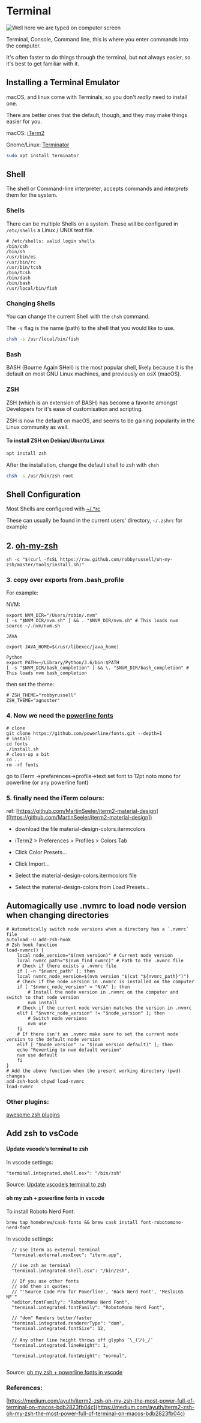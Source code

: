 <link rel="stylesheet" href="/main.css"/>

# Terminal

![Well here we are typed on computer screen](../assets/well-here-we-are.gif)


Terminal, Console, Command line, this is where you enter commands into the computer.

It's often faster to do things through the terminal, but not always easier, so it's best to get familiar with it.

## Installing a Terminal Emulator

  macOS, and linux come with Terminals, so you don't _really_ need to install one.

  There are better ones that the default, though, and they may make things easier for you.
    
  macOS: [iTerm2](https://www.iterm2.com/)

  Gnome/Linux: [Terminator](https://gnome-terminator.org/)

  ```BASH
  sudo apt install terminator
  ```

## Shell

  The shell or Command-line interpreter, accepts commands and _interprets_ them for the system.

  ### Shells
  There can be multiple Shells on a system.
  These will be configured in `/etc/shells` a Linux / UNIX text file.
  ```
  # /etc/shells: valid login shells
  /bin/csh
  /bin/sh
  /usr/bin/es
  /usr/bin/rc
  /usr/bin/tcsh
  /bin/tcsh
  /bin/dash
  /bin/bash
  /usr/local/bin/fish
  ```
  
  ### Changing Shells

  You can change the current Shell with the `chsh` command.

  The `-s` flag is the name (path) to the shell that you would like to use.

  ```BASH
  chsh -s /usr/local/bin/fish
  ```

  ### Bash
  BASH (Bourne Again SHell) is the most popular shell, likely because it is the default on most GNU Linux machines, and previously on osX (macOS).

  ### ZSH
  ZSH (which is an extension of BASH) has become a favorite amongst Developers for it's ease of customisation and scripting.

  ZSH is now the default on macOS, and seems to be gaining popularity in the Linux community as well.

  #### To install ZSH on Debian/Ubuntu Linux
  
  ```BASH
  apt install zsh
  ```
  
  After the installation, change the default shell to zsh with `chsh`

  ```BASH
  chsh -s /usr/bin/zsh root
  ```

## Shell Configuration

Most Shells are configured with [~/.*rc](./configuration-files.md#rc-files)

These can usually be found in the current users' directory,  `~/.zshrc` for example


























## 2. [oh-my-zsh](https://github.com/ohmyzsh/ohmyzsh)

```Shell 
sh -c "$(curl -fsSL https://raw.github.com/robbyrussell/oh-my-zsh/master/tools/install.sh)"
```

### 3. copy over exports from .bash_profile


For example:

NVM:

```VIM
export NVM_DIR="/Users/robin/.nvm"
[ -s "$NVM_DIR/nvm.sh" ] && . "$NVM_DIR/nvm.sh" # This loads nvm
source ~/.nvm/nvm.sh

JAVA

export JAVA_HOME=$(/usr/libexec/java_home)

Python
export PATH=~/Library/Python/3.6/bin:$PATH
[ -s "$NVM_DIR/bash_completion" ] && \. "$NVM_DIR/bash_completion" # This loads nvm bash_completion
```

then set the theme:
```VIM
# ZSH_THEME="robbyrussell"
ZSH_THEME="agnoster"
```

### 4. Now we need the [powerline fonts]('https://github.com/powerline/fonts')

```Shell
# clone
git clone https://github.com/powerline/fonts.git --depth=1
# install
cd fonts
./install.sh
# clean-up a bit
cd ..
rm -rf fonts
```

go to iTerm ->preferences->profile->text set font to 12pt noto mono for powerline (or any powerline font)


### 5. finally need the iTerm colours:

ref: [https://github.com/MartinSeeler/iterm2-material-design]([https://github.com/MartinSeeler/iterm2-material-design])

 - download the file material-design-colors.itermcolors

 - iTerm2 > Preferences > Profiles > Colors Tab

 - Click Color Presets...

 - Click Import...

 - Select the material-design-colors.itermcolors file

 - Select the material-design-colors from Load Presets...


## Automagically use .nvmrc to load node version when changing directories

```
# Automatically switch node versions when a directory has a `.nvmrc` file
autoload -U add-zsh-hook
# Zsh hook function
load-nvmrc() {
    local node_version="$(nvm version)" # Current node version
    local nvmrc_path="$(nvm_find_nvmrc)" # Path to the .nvmrc file
    # Check if there exists a .nvmrc file
    if [ -n "$nvmrc_path" ]; then
    local nvmrc_node_version=$(nvm version "$(cat "${nvmrc_path}")")
    # Check if the node version in .nvmrc is installed on the computer
    if [ "$nvmrc_node_version" = "N/A" ]; then
        # Install the node version in .nvmrc on the computer and switch to that node version
        nvm install
    # Check if the current node version matches the version in .nvmrc
    elif [ "$nvmrc_node_version" != "$node_version" ]; then
        # Switch node versions
        nvm use
    fi
    # If there isn't an .nvmrc make sure to set the current node version to the default node version
    elif [ "$node_version" != "$(nvm version default)" ]; then
    echo "Reverting to nvm default version"
    nvm use default
    fi
}
# Add the above function when the present working directory (pwd) changes
add-zsh-hook chpwd load-nvmrc
load-nvmrc

```

### Other plugins:

[awesome zsh plugins]('https://github.com/unixorn/awesome-zsh-plugins#plugins')


## Add zsh to vsCode


#### Update vscode’s terminal to zsh


In vscode settings:

```
"terminal.integrated.shell.osx": "/bin/zsh"
```

Source:
[Update vscode’s terminal to zsh](https://medium.com/fbdevclagos/updating-visual-studio-code-default-terminal-shell-from-bash-to-zsh-711c40d6f8dc)



#### oh my zsh + powerline fonts in vscode

To install Roboto Nerd Font:

  ```
  brew tap homebrew/cask-fonts && brew cask install font-robotomono-nerd-font
  ```


In vscode settings:

```
  // Use iterm as external terminal
  "terminal.external.osxExec": "iterm.app",

  // Use zsh as terminal
  "terminal.integrated.shell.osx": "/bin/zsh",

  // If you use other fonts
  // add them in quotes:
  // "'Source Code Pro for Powerline', 'Hack Nerd Font', 'MesloLGS NF'"
  "editor.fontFamily": "RobotoMono Nerd Font",
  "terminal.integrated.fontFamily": "RobotoMono Nerd Font",

  // "dom" Renders better/faster
  "terminal.integrated.rendererType": "dom",
  "terminal.integrated.fontSize": 12,

  // Any other line height throws off glyphs ¯\_(ツ)_/¯
  "terminal.integrated.lineHeight": 1,

  "terminal.integrated.fontWeight": "normal",
  
```

Source: [oh my zsh + powerline fonts in vscode](https://gist.github.com/480/3b41f449686a089f34edb45d00672f28)

### References:

[https://medium.com/ayuth/iterm2-zsh-oh-my-zsh-the-most-power-full-of-terminal-on-macos-bdb2823fb04c](https://medium.com/ayuth/iterm2-zsh-oh-my-zsh-the-most-power-full-of-terminal-on-macos-bdb2823fb04c)









 